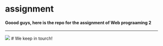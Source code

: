 # assignment

#### Goood guys, here is the repo for the assignment of Web prograaming 2

<hr>

<img src="https://user-images.githubusercontent.com/71908316/121759593-4f033600-cb1e-11eb-81cf-3d9330f25692.png">
# We keep in tourch!
